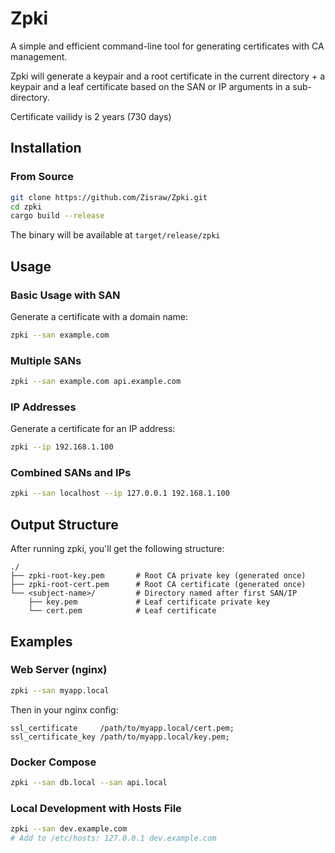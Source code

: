 # Zpki

A simple and efficient command-line tool for generating certificates with CA management.

Zpki will generate a keypair and a root certificate in the current directory + a keypair and a leaf certificate based on the SAN or IP arguments in a sub-directory.

Certificate vailidy is 2 years (730 days)

## Installation

### From Source

```bash
git clone https://github.com/Zisraw/Zpki.git
cd zpki
cargo build --release
```

The binary will be available at `target/release/zpki`

## Usage

### Basic Usage with SAN

Generate a certificate with a domain name:

```bash
zpki --san example.com
```

### Multiple SANs

```bash
zpki --san example.com api.example.com
```

### IP Addresses

Generate a certificate for an IP address:

```bash
zpki --ip 192.168.1.100
```

### Combined SANs and IPs

```bash
zpki --san localhost --ip 127.0.0.1 192.168.1.100
```

## Output Structure

After running zpki, you'll get the following structure:

```
./
├── zpki-root-key.pem       # Root CA private key (generated once)
├── zpki-root-cert.pem      # Root CA certificate (generated once)
└── <subject-name>/         # Directory named after first SAN/IP
    ├── key.pem             # Leaf certificate private key
    └── cert.pem            # Leaf certificate
```

## Examples

### Web Server (nginx)

```bash
zpki --san myapp.local
```

Then in your nginx config:
```nginx
ssl_certificate     /path/to/myapp.local/cert.pem;
ssl_certificate_key /path/to/myapp.local/key.pem;
```

### Docker Compose

```bash
zpki --san db.local --san api.local
```

### Local Development with Hosts File

```bash
zpki --san dev.example.com
# Add to /etc/hosts: 127.0.0.1 dev.example.com
```


